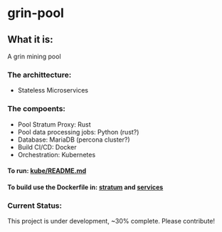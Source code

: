 # grin-pool

## What it is:
A grin mining pool

### The archittecture:
* Stateless Microservices

### The compoents:
* Pool Stratum Proxy: Rust
* Pool data processing jobs: Python (rust?)
* Database: MariaDB (percona cluster?)
* Build CI/CD: Docker
* Orchestration: Kubernetes

#### To run: [kube/README.md](kube/README.md)

#### To build use the Dockerfile in: [stratum](stratum/) and [services](services/)

### Current Status:
This project is under development, ~30% complete.
Please contribute!
